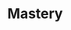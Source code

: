 ---
title: Mastery
link: https://www.instagram.com/p/Blam9q5n7eZ/
image: "/img/posts/mastery.jpg"
type: instagram
priority: 2
---